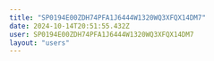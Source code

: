 ```yaml
---
title: "SP0194E00ZDH74PFA1J6444W1320WQ3XFQX14DM7"
date: 2024-10-14T20:51:55.432Z
user: SP0194E00ZDH74PFA1J6444W1320WQ3XFQX14DM7
layout: "users"
---
```

    